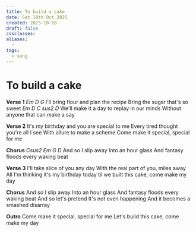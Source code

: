 ```yaml
---
title: To build a cake
date: Sat 18th Oct 2025
created: 2025-10-18
draft: false
cssclasses:
aliases: 
  - 
tags: 
  - song
---
```

# To build a cake
**Verse 1**
*Em D G*
I'll bring flour and plan the recipe
Bring the sugar that's so sweet
*Em D C sus2 D*
We'll make it a day to replay in our minds
Without anyone that can make a say

**Verse 2**
It's my birthday and you are special to me
Every tired thought you're all I see
With allure to make a scheme
Come make it special, special for me

**Chorus**
*Csus2 Em G D*
And so I slip away
Into an hour glass
And fantasy floods every waking beat

**Verse 3**
I'll take slice of you any day
With the real part of you, miles away
All I'm thinking it's my birthday today
til we built this cake, come make my day

**Chorus**
And so I slip away
Into an hour glass
And fantasy floods every waking beat
And so let's pretend
It's not even happening
And it becomes a smashed disarray

**Outro**
Come make it special, special for me
Let's build this cake, come make my day

